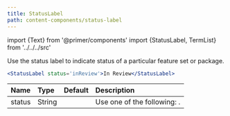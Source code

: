 ```yaml
---
title: StatusLabel
path: content-components/status-label
---
```


import {Text} from '@primer/components'
import {StatusLabel, TermList} from '../../../src'

Use the status label to indicate status of a particular feature set or package.

```.jsx
<StatusLabel status='inReview'>In Review</StatusLabel>
```

| Name | Type | Default | Description |
| :- | :- | :-: | :- |
| status | String |  | Use one of the following: <TermList termComponent="code" children={StatusLabel.statuses} />. |
